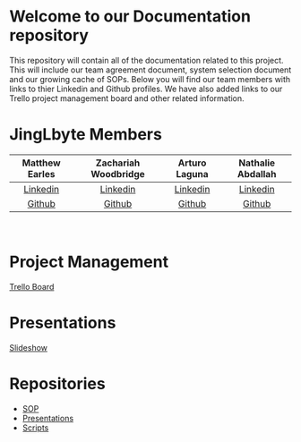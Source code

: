 # Welcome to our Documentation repository
This repository will contain all of the documentation related to this project. This will include our team agreement document, system selection document and our growing cache of SOPs. Below you will find our team members with links to thier Linkedin and Github profiles. We have also added links to our Trello project management board and other related information.




# JingLbyte Members

| Matthew Earles | Zachariah Woodbridge | Arturo Laguna | Nathalie Abdallah |
|:----------------------:|:-----------------------:|:----------------------:|:----------------------:|
| [Linkedin](https://www.linkedin.com/in/matthew-earles)| [Linkedin](https://www.linkedin.com/in/zachariahw/) | [Linkedin](https://www.linkedin.com/in/arturo-laguna-81129320a) | [Linkedin](https://www.linkedin.com/in/nataliabdallah) 
| [Github](https://github.com/Matt01965)| [Github](https://github.com/Z-Zachattack) | [Github](https://github.com/Random9904) | [Github](https://github.com/nataliabdallah) 

<br>

# Project Management
[Trello Board](https://trello.com/invite/b/1UHKRjwA/ATTI3f4b8479c5d90897269b5d53cc52bbf8244DF362/301-project)


# Presentations
[Slideshow](https://docs.google.com/presentation/d/1GrBF-00GLaq4SpJLDRJQhwG9uGaHQL4bNxNlpmU1zbY/edit?usp=sharing)

# Repositories
* [SOP](https://github.com/JingLbyte/documentation/blob/main/sop.md)
* [Presentations](https://github.com/JingLbyte/Presentation)
* [Scripts](https://github.com/JingLbyte/Scripts)
